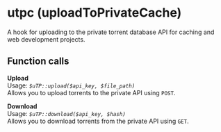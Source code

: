 # utpc (uploadToPrivateCache)

A hook for uploading to the private torrent database API for caching and web development projects.

## Function calls

__Upload__  
Usage: _`$uTP::upload($api_key, $file_path)`_  
Allows you to upload torrents to the private API using `POST`.

__Download__  
Usage: _`$uTP::download($api_key, $hash)`_  
Allows you to download torrents from the private API using `GET`.
